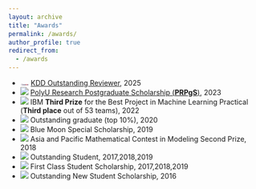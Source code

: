 ```yaml
---
layout: archive
title: "Awards"
permalink: /awards/
author_profile: true
redirect_from:
  - /awards
---
```


+ <img src='/images/KDD2025.png' style='width: 1.2em;'> [KDD Outstanding Reviewer](https://kdd2025.kdd.org/research-track-program-committee/), 2025
+ <img src='/images/polyu_logo.png' style='width: 1.2em;'> [PolyU Research Postgraduate Scholarship (**PRPgS**)](https://www.polyu.edu.hk/comp/study/research-postgraduate-programme/phd-and-mphil-in-computing/), 2023
+ <img src='/images/uoe_log.png' style='width: 1.2em;'> IBM **Third Prize** for the Best Project in Machine Learning Practical (**Third place** out of 53 teams), 2022
+ <img src='/images/whu_logo.png' style='width: 1.2em;'> Outstanding graduate (top 10%), 2020
+ <img src='/images/whu_logo.png' style='width: 1.2em;'> Blue Moon Special Scholarship, 2019
+ <img src='/images/whu_logo.png' style='width: 1.2em;'> Asia and Pacific Mathematical Contest in Modeling Second Prize, 2018
+ <img src='/images/whu_logo.png' style='width: 1.2em;'> Outstanding Student, 2017,2018,2019
+ <img src='/images/whu_logo.png' style='width: 1.2em;'> First Class Student Scholarship, 2017,2018,2019
+ <img src='/images/whu_logo.png' style='width: 1.2em;'> Outstanding New Student Scholarship, 2016 


